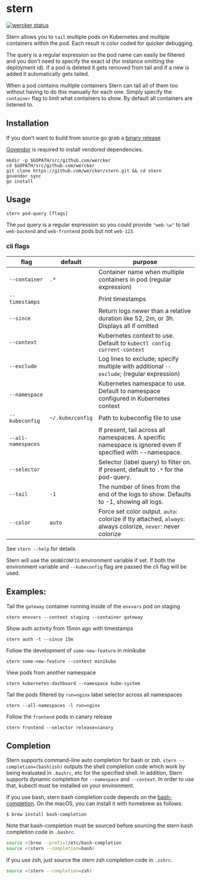 # stern

[![wercker status](https://app.wercker.com/status/fb1ed340ffed75c22dc301c38ab0893c/s/master "wercker status")](https://app.wercker.com/project/byKey/fb1ed340ffed75c22dc301c38ab0893c)

Stern allows you to `tail` multiple pods on Kubernetes and multiple containers
within the pod. Each result is color coded for quicker debugging.

The query is a regular expression so the pod name can easily be filtered and
you don't need to specify the exact id (for instance omitting the deployment
id). If a pod is deleted it gets removed from tail and if a new is added it
automatically gets tailed.

When a pod contains multiple containers Stern can tail all of them too without
having to do this manually for each one. Simply specify the `container` flag to
limit what containers to show. By default all containers are listened to.

## Installation

If you don't want to build from source go grab a [binary release](https://github.com/wercker/stern/releases)

[Govendor](https://github.com/kardianos/govendor) is required to install vendored dependencies.

```
mkdir -p $GOPATH/src/github.com/wercker
cd $GOPATH/src/github.com/wercker
git clone https://github.com/wercker/stern.git && cd stern
govendor sync
go install
```

## Usage

```
stern pod-query [flags]
```

The `pod` query is a regular expression so you could provide `"web-\w"` to tail
`web-backend` and `web-frontend` pods but not `web-123`.

### cli flags

| flag               | default          | purpose                                                                                                      |
|--------------------|------------------|--------------------------------------------------------------------------------------------------------------|
| `--container`      | `.*`             | Container name when multiple containers in pod (regular expression)                                          |
| `--timestamps`     |                  | Print timestamps                                                                                             |
| `--since`          |                  | Return logs newer than a relative duration like 52, 2m, or 3h. Displays all if omitted                       |
| `--context`        |                  | Kubernetes context to use. Default to `kubectl config current-context`                                       |
| `--exclude`        |                  | Log lines to exclude; specify multiple with additional `--exclude`; (regular expression)                     |
| `--namespace`      |                  | Kubernetes namespace to use. Default to namespace configured in Kubernetes context                           |
| `--kubeconfig`     | `~/.kube/config` | Path to kubeconfig file to use                                                                               |
| `--all-namespaces` |                  | If present, tail across all namespaces. A specific namespace is ignored even if specified with --namespace.  |
| `--selector`       |                  | Selector (label query) to filter on. If present, default to `.*` for the pod-query.                          |
| `--tail`           | `-1`             | The number of lines from the end of the logs to show. Defaults to -1, showing all logs.                      |
| `--color`          | `auto`           | Force set color output. `auto`: colorize if tty attached, `always`: always colorize, `never`: never colorize |

See `stern --help` for details

Stern will use the `$KUBECONFIG` environment variable if set. If both the
environment variable and `--kubeconfig` flag are passed the cli flag will be
used.

## Examples:

Tail the `gateway` container running inside of the `envvars` pod on staging
```
stern envvars --context staging --container gateway
```

Show auth activity from 15min ago with timestamps
```
stern auth -t --since 15m
```

Follow the development of `some-new-feature` in minikube
```
stern some-new-feature --context minikube
```

View pods from another namespace
```
stern kubernetes-dashboard --namespace kube-system
```

Tail the pods filtered by `run=nginx` label selector across all namespaces
```
stern --all-namespaces -l run=nginx
```

Follow the `frontend` pods in canary release
```
stern frontend --selector release=canary
```

## Completion

Stern supports command-line auto completion for bash or zsh. `stern --completion=(bash|zsh)` outputs the shell completion code which work by being evaluated in `.bashrc`, etc for the specified shell. In addition, Stern supports dynamic completion for `--namespace` and `--context`. In order to use that, kubectl must be installed on your environment.

If you use bash, stern bash completion code depends on the [bash-completion](https://github.com/scop/bash-completion). On the macOS, you can install it with homebrew as follows:

```
$ brew install bash-completion
```

Note that bash-completion must be sourced before sourcing the stern bash completion code in `.bashrc`.

```sh
source <(brew --prefix)/etc/bash-completion
source <(stern --completion=bash)
```

If you use zsh, just source the stern zsh completion code in `.zshrc`.

```sh
source <(stern --completion=zsh)
```
